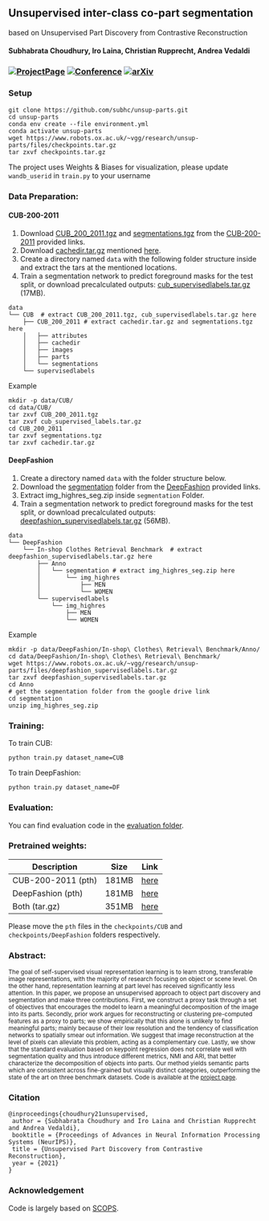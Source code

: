 ## Unsupervised inter-class co-part segmentation

based on Unsupervised Part Discovery from Contrastive Reconstruction
#### Subhabrata Choudhury, Iro Laina, Christian Rupprecht, Andrea Vedaldi
### [![ProjectPage](https://img.shields.io/badge/-Project%20Page-magenta.svg?style=for-the-badge&color=white&labelColor=magenta)](https://www.robots.ox.ac.uk/~vgg/research/unsup-parts/) [![Conference](https://img.shields.io/badge/NeurIPS-2021-purple.svg?style=for-the-badge&color=f1e3ff&labelColor=purple)](https://nips.cc/Conferences/2021/Schedule?showEvent=26254)    [![arXiv](https://img.shields.io/badge/arXiv-2111.06349-b31b1b.svg?style=for-the-badge)](https://arxiv.org/abs/2111.06349)

### Setup

```shell
git clone https://github.com/subhc/unsup-parts.git
cd unsup-parts
conda env create --file environment.yml
conda activate unsup-parts
wget https://www.robots.ox.ac.uk/~vgg/research/unsup-parts/files/checkpoints.tar.gz
tar zxvf checkpoints.tar.gz
```
The project uses Weights & Biases for visualization, please update `wandb_userid` in `train.py` to your username
### Data Preparation:

#### CUB-200-2011

1. Download [CUB_200_2011.tgz](http://www.vision.caltech.edu/visipedia-data/CUB-200-2011/CUB_200_2011.tgz) and [segmentations.tgz](http://www.vision.caltech.edu/visipedia-data/CUB-200-2011/segmentations.tgz) from the [CUB-200-2011](http://www.vision.caltech.edu/visipedia/CUB-200-2011.html) provided links.
2. Download [cachedir.tar.gz](https://www.dropbox.com/sh/ea3yprgrcjuzse5/AAB476Nn0Lwbrt3iuedB9yzIa?dl=0) mentioned [here](https://github.com/akanazawa/cmr/issues/3#issuecomment-451757610).
3. Create a directory named `data` with the following folder structure inside and extract the tars at the mentioned locations.
4. Train a segmentation network to predict foreground masks for the test split, or download precalculated outputs: [cub_supervisedlabels.tar.gz](https://www.robots.ox.ac.uk/~vgg/research/unsup-parts/files/cub_supervisedlabels.tar.gz) (17MB).

```
data
└── CUB  # extract CUB_200_2011.tgz, cub_supervisedlabels.tar.gz here
    ├── CUB_200_2011 # extract cachedir.tar.gz and segmentations.tgz here       
    │   ├── attributes
    │   ├── cachedir
    │   ├── images
    │   ├── parts
    │   └── segmentations
    └── supervisedlabels
```
Example
```shell
mkdir -p data/CUB/
cd data/CUB/
tar zxvf CUB_200_2011.tgz 
tar zxvf cub_supervised_labels.tar.gz 
cd CUB_200_2011
tar zxvf segmentations.tgz
tar zxvf cachedir.tar.gz

```


#### DeepFashion
1. Create a directory named `data` with the folder structure below.
2. Download the [segmentation](https://drive.google.com/drive/folders/1X6FjyMyJmFLKs3M8RyY8zioKEfE2nvmm) folder from the [DeepFashion](https://mmlab.ie.cuhk.edu.hk/projects/DeepFashion/InShopRetrieval.html) provided links.
3. Extract img_highres_seg.zip inside `segmentation` Folder.
4. Train a segmentation network to predict foreground masks for the test split, or download precalculated outputs: [deepfashion_supervisedlabels.tar.gz](https://www.robots.ox.ac.uk/~vgg/research/unsup-parts/files/deepfashion_supervisedlabels.tar.gz) (56MB).
```
data
└── DeepFashion
    └── In-shop Clothes Retrieval Benchmark  # extract deepfashion_supervisedlabels.tar.gz here
        ├── Anno  
        │   └── segmentation # extract img_highres_seg.zip here
        │       └── img_highres
        │           ├── MEN
        │           └── WOMEN
        └── supervisedlabels
            └── img_highres
                ├── MEN
                └── WOMEN
```
Example
```shell
mkdir -p data/DeepFashion/In-shop\ Clothes\ Retrieval\ Benchmark/Anno/
cd data/DeepFashion/In-shop\ Clothes\ Retrieval\ Benchmark/
wget https://www.robots.ox.ac.uk/~vgg/research/unsup-parts/files/deepfashion_supervisedlabels.tar.gz
tar zxvf deepfashion_supervisedlabels.tar.gz
cd Anno
# get the segmentation folder from the google drive link
cd segmentation
unzip img_highres_seg.zip
```
### Training:
To train CUB:
```shell
python train.py dataset_name=CUB
```
To train DeepFashion:
```shell
python train.py dataset_name=DF
```

### Evaluation:
You can find evaluation code in the [evaluation folder](evaluation).

### Pretrained weights:

| Description | Size | Link |
| ---- | -----| ----|
| CUB-200-2011 (pth) | 181MB | [here](https://www.robots.ox.ac.uk/~vgg/research/unsup-parts/files/checkpoints/CUB/model_60000.pth) |
| DeepFashion (pth) | 181MB| [here](https://www.robots.ox.ac.uk/~vgg/research/unsup-parts/files/checkpoints/DeepFashion/model_100000.pth) |
| Both (tar.gz) | 351MB| [here](https://www.robots.ox.ac.uk/~vgg/research/unsup-parts/files/checkpoints.tar.gz) |

Please move the `pth` files in the `checkpoints/CUB` and `checkpoints/DeepFashion` folders respectively. 


### Abstract:
<sup> The goal of self-supervised visual representation learning is to learn strong, transferable image representations, with the majority of research focusing on object or scene level. On the other hand, representation learning at part level has received significantly less attention. In this paper, we propose an unsupervised approach to object part discovery and segmentation and make three contributions. First, we construct a proxy task through a set of objectives that encourages the model to learn a meaningful decomposition of the image into its parts. Secondly, prior work argues for reconstructing or clustering pre-computed features as a proxy to parts; we show empirically that this alone is unlikely to find meaningful parts; mainly because of their low resolution and the tendency of classification networks to spatially smear out information. We suggest that image reconstruction at the level of pixels can alleviate this problem, acting as a complementary cue. Lastly, we show that the standard evaluation based on keypoint regression does not correlate well with segmentation quality and thus introduce different metrics, NMI and ARI, that better characterize the decomposition of objects into parts. Our method yields semantic parts which are consistent across fine-grained but visually distinct categories, outperforming the state of the art on three benchmark datasets. Code is available at the [project page](https://www.robots.ox.ac.uk/~vgg/research/unsup-parts/). </sup>

### Citation   
```
@inproceedings{choudhury21unsupervised,
 author = {Subhabrata Choudhury and Iro Laina and Christian Rupprecht and Andrea Vedaldi},
 booktitle = {Proceedings of Advances in Neural Information Processing Systems (NeurIPS)},
 title = {Unsupervised Part Discovery from Contrastive Reconstruction},
 year = {2021}
}
```   
### Acknowledgement
Code is largely based on [SCOPS](https://github.com/NVlabs/SCOPS).
